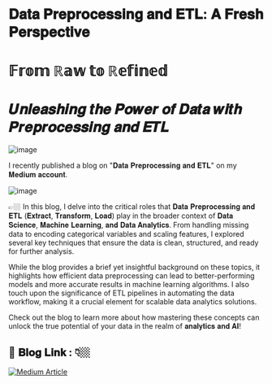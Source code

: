 # 𝐃𝐚𝐭𝐚 𝐏𝐫𝐞𝐩𝐫𝐨𝐜𝐞𝐬𝐬𝐢𝐧𝐠 𝐚𝐧𝐝 𝐄𝐓𝐋: 𝐀 𝐅𝐫𝐞𝐬𝐡 𝐏𝐞𝐫𝐬𝐩𝐞𝐜𝐭𝐢𝐯𝐞


# 𝔽𝕣𝕠𝕞 ℝ𝕒𝕨 𝕥𝕠 ℝ𝕖𝕗𝕚𝕟𝕖𝕕
# 𝑼𝒏𝒍𝒆𝒂𝒔𝒉𝒊𝒏𝒈 𝒕𝒉𝒆 𝑷𝒐𝒘𝒆𝒓 𝒐𝒇 𝑫𝒂𝒕𝒂 𝒘𝒊𝒕𝒉 𝑷𝒓𝒆𝒑𝒓𝒐𝒄𝒆𝒔𝒔𝒊𝒏𝒈 𝒂𝒏𝒅 𝑬𝑻𝑳
![image](https://github.com/user-attachments/assets/e58647ac-5724-4684-9651-5d859d9553a7)


I recently published a blog on "𝐃𝐚𝐭𝐚 𝐏𝐫𝐞𝐩𝐫𝐨𝐜𝐞𝐬𝐬𝐢𝐧𝐠 𝐚𝐧𝐝 𝐄𝐓𝐋" on my 𝐌𝐞𝐝𝐢𝐮𝐦 𝐚𝐜𝐜𝐨𝐮𝐧𝐭.

![image](https://github.com/user-attachments/assets/2188ba82-dafc-49db-8d6e-227bf99b1eed)



👉🏼 In this blog, I delve into the critical roles that 𝐃𝐚𝐭𝐚 𝐏𝐫𝐞𝐩𝐫𝐨𝐜𝐞𝐬𝐬𝐢𝐧𝐠 𝐚𝐧𝐝 𝐄𝐓𝐋 (𝐄𝐱𝐭𝐫𝐚𝐜𝐭, 𝐓𝐫𝐚𝐧𝐬𝐟𝐨𝐫𝐦, 𝐋𝐨𝐚𝐝) play in the broader context of 𝐃𝐚𝐭𝐚 𝐒𝐜𝐢𝐞𝐧𝐜𝐞, 𝐌𝐚𝐜𝐡𝐢𝐧𝐞 𝐋𝐞𝐚𝐫𝐧𝐢𝐧𝐠, 𝐚𝐧𝐝 𝐃𝐚𝐭𝐚 𝐀𝐧𝐚𝐥𝐲𝐭𝐢𝐜𝐬. From handling missing data to encoding categorical variables and scaling features, I explored several key techniques that ensure the data is clean, structured, and ready for further analysis.


While the blog provides a brief yet insightful background on these topics, it highlights how efficient data preprocessing can lead to better-performing models and more accurate results in machine learning algorithms. I also touch upon the significance of ETL pipelines in automating the data workflow, making it a crucial element for scalable data analytics solutions.


Check out the blog to learn more about how mastering these concepts can unlock the true potential of your data in the realm of 𝐚𝐧𝐚𝐥𝐲𝐭𝐢𝐜𝐬 𝐚𝐧𝐝 𝐀𝐈!


## 🎯 𝐁𝐥𝐨𝐠 𝐋𝐢𝐧𝐤 : 👇🏼
[![Medium Article](https://img.shields.io/badge/Medium%20Article-In_this_blog_we_will_embark_on_a_journey_of_data_preprocessing_and_etl-blue.svg?style=flat&logo=Medium&link=https://medium.com/@shravanbirajdar125/in-this-blog-we-will-embark-on-a-journey-of-data-preprocessing-and-etl-f9f2f9589f8d)](https://medium.com/@shravanbirajdar125/in-this-blog-we-will-embark_on_a_journey_of-data-preprocessing-and-etl-f9f2f9589f8d)


